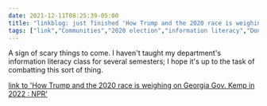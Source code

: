 ```yaml
---
date: 2021-12-11T08:25:39-05:00
title: "linkblog: just finished 'How Trump and the 2020 race is weighing on Georgia Gov. Kemp in 2022 : NPR'"
tags: ["link","Communities","2020 election","information literacy","Donald Trump","Georgia"]
---
```

A sign of scary things to come. I haven't taught my department's information literacy class for several semesters; I hope it's up to the task of combatting this sort of thing.
 
[link to 'How Trump and the 2020 race is weighing on Georgia Gov. Kemp in 2022 : NPR'](https://www.npr.org/2021/12/11/1063112721/as-the-2022-campaign-kicks-off-in-georgia-2020-casts-a-long-shadow)
